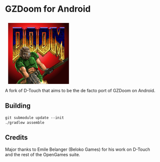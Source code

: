 # GZDoom for Android
<img src="icon.png" width="200" hspace="10" vspace="10"></br>
A fork of D-Touch that aims to be the de facto port of GZDoom on Android.

## Building
    git submodule update --init
    ./gradlew assemble

## Credits
Major thanks to Emile Belanger (Beloko Games) for his work on D-Touch and the rest of the OpenGames suite.
